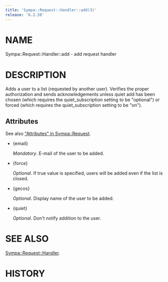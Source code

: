 ```yaml
---
title: 'Sympa::Request::Handler::add(3)'
release: '6.2.58'
---
```


# NAME

Sympa::Request::Handler::add - add request handler

# DESCRIPTION

Adds a user to a list (requested by another user). Verifies
the proper authorization and sends acknowledgements unless
quiet add has been chosen (which requires the
quiet\_subscription setting to be "optional") or forced (which
requires the quiet\_subscription setting to be "on").

## Attributes

See also ["Attributes" in Sympa::Request](./Sympa-Request.3.md#attributes).

- {email}

    _Mandatory_.
    E-mail of the user to be added.

- {force}

    _Optional_.
    If true value is specified,
    users will be added even if the list is closed.

- {gecos}

    _Optional_.
    Display name of the user to be added.

- {quiet}

    _Optional_.
    Don't notify addition to the user.

# SEE ALSO

[Sympa::Request::Handler](./Sympa-Request-Handler.3.md).

# HISTORY

